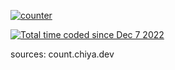 
<!-- <img src="https://komarev.com/ghpvc/?username=Pufikas&&style=flat-square" align="center" /> -->


[![counter](https://count.chiya.dev/get/@Pufikas?theme=rule34)](https://count.chiya.dev/)


<a href="https://wakatime.com/@3ce640bc-29d5-41a9-b18c-6edb03cabfff"><img src="https://wakatime.com/badge/user/3ce640bc-29d5-41a9-b18c-6edb03cabfff.svg" alt="Total time coded since Dec 7 2022" /></a>



<a text-font=6>sources: count.chiya.dev</a>
